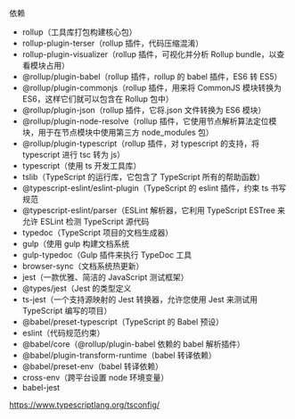 依赖

- rollup（工具库打包构建核心包）
- rollup-plugin-terser（rollup 插件，代码压缩混淆）
- rollup-plugin-visualizer（rollup 插件，可视化并分析 Rollup bundle，以查看模块占用）
- @rollup/plugin-babel（rollup 插件，rollup 的 babel 插件，ES6 转 ES5）
- @rollup/plugin-commonjs（rollup 插件，用来将 CommonJS 模块转换为 ES6，这样它们就可以包含在 Rollup 包中）
- @rollup/plugin-json（rollup 插件，它将.json 文件转换为 ES6 模块）
- @rollup/plugin-node-resolve（rollup 插件，它使用节点解析算法定位模块，用于在节点模块中使用第三方 node_modules 包）
- @rollup/plugin-typescript（rollup 插件，对 typescript 的支持，将 typescript 进行 tsc 转为 js）
- typescript（使用 ts 开发工具库）
- tslib（TypeScript 的运行库，它包含了 TypeScript 所有的帮助函数）
- @typescript-eslint/eslint-plugin（TypeScript 的 eslint 插件，约束 ts 书写规范
- @typescript-eslint/parser（ESLint 解析器，它利用 TypeScript ESTree 来允许 ESLint 检测 TypeScript 源代码
- typedoc（TypeScript 项目的文档生成器）
-  gulp（使用 gulp 构建文档系统
- gulp-typedoc（Gulp 插件来执行 TypeDoc 工具
- browser-sync（文档系统热更新）
- jest（一款优雅、简洁的 JavaScript 测试框架）
- @types/jest（Jest 的类型定义
- ts-jest（一个支持源映射的 Jest 转换器，允许您使用 Jest 来测试用 TypeScript 编写的项目）
- @babel/preset-typescript（TypeScript 的 Babel 预设）
- eslint（代码规范约束）
- @babel/core（@rollup/plugin-babel 依赖的 babel 解析插件）
- @babel/plugin-transform-runtime（babel 转译依赖）
- @babel/preset-env（babel 转译依赖）
- cross-env（跨平台设置 node 环境变量）
- babel-jest

https://www.typescriptlang.org/tsconfig/